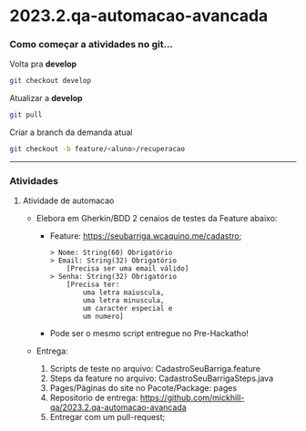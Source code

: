 # 2023.2.qa-automacao-avancada

### Como começar a atividades no git...

Volta pra **develop**
```bash
git checkout develop
```

Atualizar a **develop**
```bash
git pull
```

Criar a branch da demanda atual
```bash
git checkout -b feature/<aluno>/recuperacao
```
---
### Atividades

1. Atividade de automacao

    - Elebora em Gherkin/BDD 2 cenaios de testes da Feature abaixo:

        - Feature: https://seubarriga.wcaquino.me/cadastro; 
            ```text
            > Nome: String(60) Obrigatório
            > Email: String(32) Obrigatório 
                [Precisa ser uma email válido]
            > Senha: String(32) Obrigatório 
                [Precisa ter:
                    uma letra maiuscula, 
                    uma letra minuscula,
                    um caracter especial e 
                    um numero]
            ```
        - Pode ser o mesmo script entregue no Pre-Hackatho!

    - Entrega:
        1. Scripts de teste no arquivo: CadastroSeuBarriga.feature
        1. Steps da feature no arquivo: CadastroSeuBarrigaSteps.java
        1. Pages/Páginas do site no Pacote/Package: pages
        1. Repositorio de entrega: https://github.com/mickhill-qa/2023.2.qa-automacao-avancada
        1. Entregar com um pull-request;
